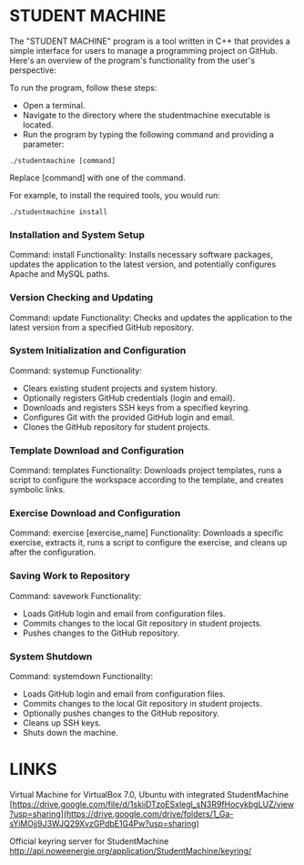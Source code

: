 # STUDENT MACHINE

The "STUDENT MACHINE" program is a tool written in C++ that provides a simple interface for users to manage a programming project on GitHub. Here's an overview of the program's functionality from the user's perspective:

To run the program, follow these steps:
* Open a terminal.
* Navigate to the directory where the studentmachine executable is located.
* Run the program by typing the following command and providing a parameter:

`./studentmachine [command]`

Replace [command] with one of the command.

For example, to install the required tools, you would run:

`./studentmachine install`

### Installation and System Setup
Command: install
Functionality: Installs necessary software packages, updates the application to the latest version, and potentially configures Apache and MySQL paths.

### Version Checking and Updating
Command: update
Functionality: Checks and updates the application to the latest version from a specified GitHub repository.

### System Initialization and Configuration
Command: systemup
Functionality:
- Clears existing student projects and system history.
- Optionally registers GitHub credentials (login and email).
- Downloads and registers SSH keys from a specified keyring.
- Configures Git with the provided GitHub login and email.
- Clones the GitHub repository for student projects.

### Template Download and Configuration
Command: templates
Functionality: Downloads project templates, runs a script to configure the workspace according to the template, and creates symbolic links.

### Exercise Download and Configuration
Command: exercise [exercise_name]
Functionality: Downloads a specific exercise, extracts it, runs a script to configure the exercise, and cleans up after the configuration.

### Saving Work to Repository
Command: savework
Functionality:
- Loads GitHub login and email from configuration files.
- Commits changes to the local Git repository in student projects.
- Pushes changes to the GitHub repository.

### System Shutdown
Command: systemdown
Functionality:
- Loads GitHub login and email from configuration files.
- Commits changes to the local Git repository in student projects.
- Optionally pushes changes to the GitHub repository.
- Cleans up SSH keys.
- Shuts down the machine.

# LINKS

Virtual Machine for VirtualBox 7.0, Ubuntu with integrated StudentMachine
[https://drive.google.com/file/d/1skiiDTzoESxlegl_sN3R9fHocykbgLUZ/view?usp=sharing](https://drive.google.com/drive/folders/1_Ga-sYiMOjj9J3WJQ29XvzGPdbE1G4Pw?usp=sharing)

Official keyring server for StudentMachine
http://api.noweenergie.org/application/StudentMachine/keyring/

